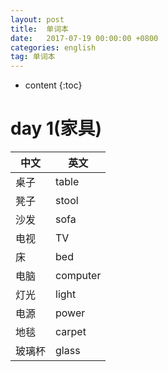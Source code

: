 ```yaml
---
layout: post
title:  单词本
date:   2017-07-19 00:00:00 +0800
categories: english
tag: 单词本
---
```


* content
{:toc}


day 1(家具)
===
| 中文 | 英文 |
| -- | -- |
| 桌子 | table | 
| 凳子 | stool |
| 沙发 | sofa |
| 电视 | TV |
| 床 | bed |
| 电脑 | computer | 
| 灯光 | light |
| 电源 | power |
| 地毯 | carpet |
| 玻璃杯 | glass |


